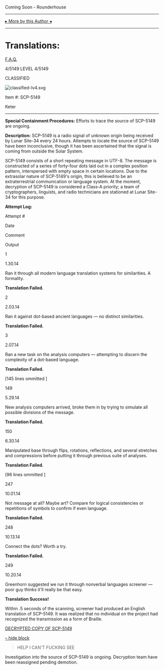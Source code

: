 Coming Soon - Rounderhouse

* * *

[▸ More by this Author ◂](http://www.scp-wiki.net/rounderhouse-s-author-page)

* * *

Translations:
=============

[F.A.Q.](http://www.scp-wiki.net/component:info-ayers)

4/5149 LEVEL 4/5149

CLASSIFIED

![classified-lv4.svg](http://www.scp-wiki.net/local--files/component:classified-bar-woed-source/classified-lv4.svg)

Item #: SCP-5149

Keter

* * *

**Special Containment Procedures:** Efforts to trace the source of SCP-5149 are ongoing.

**Description:** SCP-5149 is a radio signal of unknown origin being received by Lunar Site-34 every 24 hours. Attempts to locate the source of SCP-5149 have been inconclusive, though it has been ascertained that the signal is coming from outside the Solar System.

SCP-5149 consists of a short repeating message in UTF-8. The message is constructed of a series of forty-four dots laid out in a complex position pattern, interspersed with empty space in certain locations. Due to the extrasolar nature of SCP-5149's origin, this is believed to be an extraterrestrial communication or language system. At the moment, decryption of SCP-5149 is considered a Class-A priority; a team of cryptographers, linguists, and radio technicians are stationed at Lunar Site-34 for this purpose.

**Attempt Log:**

Attempt #

Date

Comment

Output

1

1.30.14

Ran it through all modern language translation systems for similarities. A formality.

**Translation Failed.**

2

2.03.14

Ran it against dot-based ancient languages — no distinct similarities.

**Translation Failed.**

3

2.07.14

Ran a new task on the analysis computers — attempting to discern the complexity of a dot-based language.

**Translation Failed.**

\[145 lines ommitted \]

149

5.29.14

New analysis computers arrived, broke them in by trying to simulate all possible divisions of the message.

**Translation Failed.**

150

6.30.14

Manipulated base through flips, rotations, reflections, and several stretches and compressions before putting it through previous suite of analyses.

**Translation Failed.**

\[96 lines ommitted \]

247

10.01.14

Not message at all? Maybe art? Compare for logical consistencies or repetitions of symbols to confirm if even language.

**Translation Failed.**

248

10.13.14

Connect the dots? Worth a try.

**Translation Failed.**

249

10.20.14

Greenhorn suggested we run it through nonverbal languages screener — poor guy thinks it'll really be that easy.

**Translation Success!**

Within .5 seconds of the scanning, screener had produced an English translation of SCP-5149. It was realized that no individual on the project had recognized the transmission as a form of Braille.  
  

[DECRYPTED COPY OF SCP-5149](javascript:;)

[– hide block](javascript:;)

> HELP I CAN'T FUCKING SEE

Investigation into the source of SCP-5149 is ongoing. Decryption team have been reassigned pending demotion.